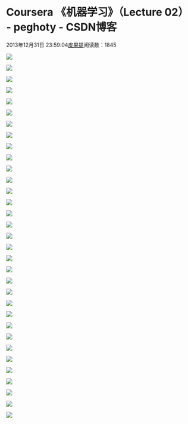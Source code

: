 
# Coursera 《机器学习》（Lecture 02） - peghoty - CSDN博客


2013年12月31日 23:59:04[皮果提](https://me.csdn.net/peghoty)阅读数：1845


![](https://img-blog.csdn.net/20131226161409234)

![](https://img-blog.csdn.net/20131226161427312)

![](https://img-blog.csdn.net/20131226161433890)

![](https://img-blog.csdn.net/20131226161446781)

![](https://img-blog.csdn.net/20131226161457421)

![](https://img-blog.csdn.net/20131226161504312)

![](https://img-blog.csdn.net/20131226161513406)

![](https://img-blog.csdn.net/20131226161519687)

![](https://img-blog.csdn.net/20131226161525750)

![](https://img-blog.csdn.net/20131226161532546)

![](https://img-blog.csdn.net/20131226161539968)

![](https://img-blog.csdn.net/20131226161600734)

![](https://img-blog.csdn.net/20131226161610265)

![](https://img-blog.csdn.net/20131226161617296)

![](https://img-blog.csdn.net/20131226161623328)

![](https://img-blog.csdn.net/20131226161631562)

![](https://img-blog.csdn.net/20131226161640859)

![](https://img-blog.csdn.net/20131226161650109)

![](https://img-blog.csdn.net/20131226161659046)

![](https://img-blog.csdn.net/20131226161704968)

![](https://img-blog.csdn.net/20131226161710718)

![](https://img-blog.csdn.net/20131226161957031)

![](https://img-blog.csdn.net/20131226162005046)

![](https://img-blog.csdn.net/20131226162012828)

![](https://img-blog.csdn.net/20131226162028781)

![](https://img-blog.csdn.net/20131226162035046)

![](https://img-blog.csdn.net/20131226162040781)

![](https://img-blog.csdn.net/20131226162047187)

![](https://img-blog.csdn.net/20131226162053062)

![](https://img-blog.csdn.net/20131226162058031)

![](https://img-blog.csdn.net/20131226162103859)

![](https://img-blog.csdn.net/20131226162113375)

![](https://img-blog.csdn.net/20131226162119296)





